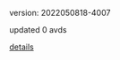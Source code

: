 version: 2022050818-4007

updated 0 avds

[details](https://github.com/0x74f917491bfa7ebfa379/ali_avd_db/blob/master/change_log/2022/05/08/18/4007.txt)